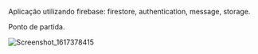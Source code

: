 Aplicação utilizando firebase: firestore, authentication, message, storage.


Ponto de partida.

![Screenshot_1617378415](https://user-images.githubusercontent.com/7695045/113431037-87192a80-93b1-11eb-967b-618a63ae6070.png)
